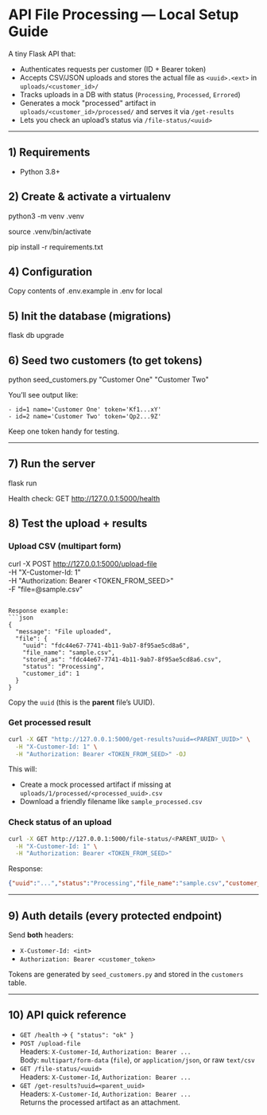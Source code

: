 # API File Processing — Local Setup Guide

A tiny Flask API that:
- Authenticates requests per customer (ID + Bearer token)
- Accepts CSV/JSON uploads and stores the actual file as `<uuid>.<ext>` in `uploads/<customer_id>/`
- Tracks uploads in a DB with status (`Processing`, `Processed`, `Errored`)
- Generates a mock "processed" artifact in `uploads/<customer_id>/processed/` and serves it via `/get-results`
- Lets you check an upload’s status via `/file-status/<uuid>`

---

## 1) Requirements

- Python 3.8+


## 2) Create & activate a virtualenv

python3 -m venv .venv

source .venv/bin/activate

pip install -r requirements.txt

## 4) Configuration
Copy contents of .env.example in .env for local

## 5) Init the database (migrations)
flask db upgrade

## 6) Seed two customers (to get tokens)
python seed_customers.py "Customer One" "Customer Two"

You’ll see output like:
```
- id=1 name='Customer One' token='Kf1...xY'
- id=2 name='Customer Two' token='Qp2...9Z'
```

Keep one token handy for testing.

---

## 7) Run the server
flask run

Health check:
GET http://127.0.0.1:5000/health

## 8) Test the upload + results


### Upload CSV (multipart form)
curl -X POST http://127.0.0.1:5000/upload-file \
  -H "X-Customer-Id: 1" \
  -H "Authorization: Bearer <TOKEN_FROM_SEED>" \
  -F "file=@sample.csv"
```

Response example:
```json
{
  "message": "File uploaded",
  "file": {
    "uuid": "fdc44e67-7741-4b11-9ab7-8f95ae5cd8a6",
    "file_name": "sample.csv",
    "stored_as": "fdc44e67-7741-4b11-9ab7-8f95ae5cd8a6.csv",
    "status": "Processing",
    "customer_id": 1
  }
}
```

Copy the `uuid` (this is the **parent** file’s UUID).

### Get processed result
```bash
curl -X GET "http://127.0.0.1:5000/get-results?uuid=<PARENT_UUID>" \
  -H "X-Customer-Id: 1" \
  -H "Authorization: Bearer <TOKEN_FROM_SEED>" -OJ
```

This will:
- Create a mock processed artifact if missing at `uploads/1/processed/<processed_uuid>.csv`
- Download a friendly filename like `sample_processed.csv`

### Check status of an upload
```bash
curl -X GET http://127.0.0.1:5000/file-status/<PARENT_UUID> \
  -H "X-Customer-Id: 1" \
  -H "Authorization: Bearer <TOKEN_FROM_SEED>"
```

Response:
```json
{"uuid":"...","status":"Processing","file_name":"sample.csv","customer_id":1,"timestamp":"..."}
```

---

## 9) Auth details (every protected endpoint)
Send **both** headers:
- `X-Customer-Id: <int>`
- `Authorization: Bearer <customer_token>`

Tokens are generated by `seed_customers.py` and stored in the `customers` table.

---

## 10) API quick reference

- `GET /health` → `{ "status": "ok" }`
- `POST /upload-file`  
  Headers: `X-Customer-Id`, `Authorization: Bearer ...`  
  Body: `multipart/form-data` (`file`), or `application/json`, or raw `text/csv`
- `GET /file-status/<uuid>`  
  Headers: `X-Customer-Id`, `Authorization: Bearer ...`
- `GET /get-results?uuid=<parent_uuid>`  
  Headers: `X-Customer-Id`, `Authorization: Bearer ...`  
  Returns the processed artifact as an attachment.
